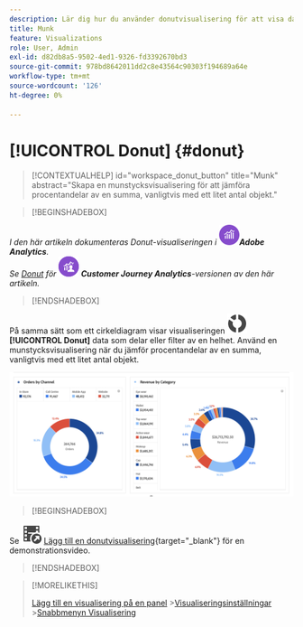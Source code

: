 ```yaml
---
description: Lär dig hur du använder donutvisualisering för att visa data som delar eller segment i en helhet.
title: Munk
feature: Visualizations
role: User, Admin
exl-id: d82db8a5-9502-4ed1-9326-fd3392670bd3
source-git-commit: 978bd8642011dd2c8e43564c90303f194689a64e
workflow-type: tm+mt
source-wordcount: '126'
ht-degree: 0%

---
```


# [!UICONTROL Donut] {#donut}

<!-- markdownlint-disable MD034 -->

>[!CONTEXTUALHELP]
>id="workspace_donut_button"
>title="Munk"
>abstract="Skapa en munstycksvisualisering för att jämföra procentandelar av en summa, vanligtvis med ett litet antal objekt."

<!-- markdownlint-enable MD034 -->


>[!BEGINSHADEBOX]

_I den här artikeln dokumenteras Donut-visualiseringen i_ ![AdobeAnalytics](/help/assets/icons/AdobeAnalytics.svg) _&#x200B;**Adobe Analytics**._<br/>_Se [Donut](https://experienceleague.adobe.com/en/docs/analytics-platform/using/cja-workspace/visualizations/donut) för_ ![CustomerJourneyAnalytics](/help/assets/icons/CustomerJourneyAnalytics.svg) _&#x200B;**Customer Journey Analytics**-versionen av den här artikeln._

>[!ENDSHADEBOX]


På samma sätt som ett cirkeldiagram visar visualiseringen ![GraphDonut](/help/assets/icons/GraphDonut.svg) **[!UICONTROL Donut]** data som delar eller filter av en helhet. Använd en munstycksvisualisering när du jämför procentandelar av en summa, vanligtvis med ett litet antal objekt.

![Ett ringdiagram som visar data som delar eller filter av en helhet.](assets/donut.png)


>[!BEGINSHADEBOX]

Se ![VideoCheckedOut](/help/assets/icons/VideoCheckedOut.svg) [Lägg till en donutvisualisering](https://video.tv.adobe.com/v/334309/?quality=12){target=&#34;_blank&#34;} för en demonstrationsvideo.

>[!ENDSHADEBOX]


>[!MORELIKETHIS]
>
>[Lägg till en visualisering på en panel](/help/analyze/analysis-workspace/visualizations/freeform-analysis-visualizations.md#add-visualizations-to-a-panel)
>&#x200B;>[Visualiseringsinställningar](/help/analyze/analysis-workspace/visualizations/freeform-analysis-visualizations.md#settings)
>&#x200B;>[Snabbmenyn Visualisering ](/help/analyze/analysis-workspace/visualizations/freeform-analysis-visualizations.md#context-menu)
>

